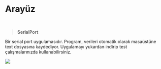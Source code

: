 # Arayüz

<br>

> **SerialPort**

Bir serial port uygulamasıdır. Program, verileri otomatik olarak masaüstüne text dosyasına kaydediyor. Uygulamayı yukardan indirip test çalışmalarınızda kullanabilirsiniz.

<img src="https://user-images.githubusercontent.com/104703949/210268475-33d6483d-4205-447a-9bdf-dc93933e5a08.png" >

